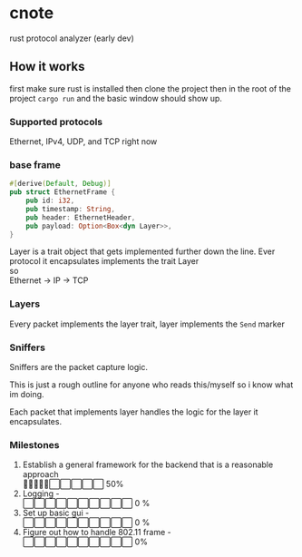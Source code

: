 # cnote
rust protocol analyzer (early dev)

## How it works

first make sure rust is installed then clone the project then in the root of the 
project
```cargo run```
and the basic window should show up.

### Supported protocols
Ethernet, IPv4, UDP, and TCP right now

### base frame
```rust
#[derive(Default, Debug)]
pub struct EthernetFrame {
    pub id: i32,
    pub timestamp: String,
    pub header: EthernetHeader,
    pub payload: Option<Box<dyn Layer>>,
}
```
Layer is a trait object that gets implemented further down the line. Ever protocol it encapsulates
implements the trait Layer <br />
so <br />
Ethernet -> IP -> TCP 

### Layers
Every packet implements the layer trait, layer implements the ```Send``` marker

### Sniffers
Sniffers are the packet capture logic. 

This is just a rough outline for anyone who reads this/myself so i know what im doing.


Each packet that implements layer handles the logic for the layer it encapsulates.

### Milestones
1. Establish a general framework for the backend that is a reasonable approach <br />
🔵🔵🔵🔵🔵⬜⬜⬜⬜⬜ 50%
2. Logging - <br />
⬜⬜⬜⬜⬜⬜⬜⬜⬜⬜ 0 %
3. Set up basic gui - <br />
⬜⬜⬜⬜⬜⬜⬜⬜⬜⬜ 0 %
4. Figure out how to handle 802.11 frame - <br />
⬜⬜⬜⬜⬜⬜⬜⬜⬜⬜ 0%
